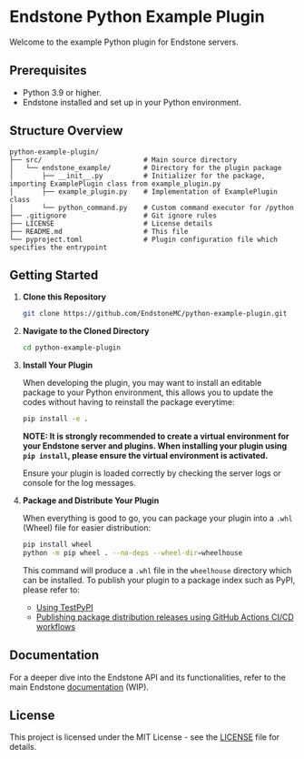 # Endstone Python Example Plugin

Welcome to the example Python plugin for Endstone servers.

## Prerequisites

- Python 3.9 or higher.
- Endstone installed and set up in your Python environment.

## Structure Overview

```
python-example-plugin/ 
├── src/                         # Main source directory 
│   └── endstone_example/        # Directory for the plugin package 
│       ├── __init__.py          # Initializer for the package, importing ExamplePlugin class from example_plugin.py
│       ├── example_plugin.py    # Implementation of ExamplePlugin class
│       └── python_command.py    # Custom command executor for /python
├── .gitignore                   # Git ignore rules
├── LICENSE                      # License details
├── README.md                    # This file
└── pyproject.toml               # Plugin configuration file which specifies the entrypoint
```

## Getting Started

1. **Clone this Repository**

   ```bash
   git clone https://github.com/EndstoneMC/python-example-plugin.git
   ```

2. **Navigate to the Cloned Directory**

   ```bash
   cd python-example-plugin
   ```

3. **Install Your Plugin**

   When developing the plugin, you may want to install an editable package to your Python environment, this allows you
   to update the codes without having to reinstall the package everytime:
   ```bash
   pip install -e .
   ```
   **NOTE: It is strongly recommended to create a virtual environment for your Endstone server and plugins. When
   installing your plugin using `pip install`, please ensure the virtual environment is activated.**

   Ensure your plugin is loaded correctly by checking the server logs or console for the log messages.

4. **Package and Distribute Your Plugin**

   When everything is good to go, you can package your plugin into a `.whl` (Wheel) file for easier distribution:

   ```bash
   pip install wheel
   python -m pip wheel . --no-deps --wheel-dir=wheelhouse
   ```

   This command will produce a `.whl` file in the `wheelhouse` directory which can be installed. To publish your plugin
   to a package index such as PyPI, please refer to:
    - [Using TestPyPI](https://packaging.python.org/en/latest/guides/using-testpypi/)
    - [Publishing package distribution releases using GitHub Actions CI/CD workflows](https://packaging.python.org/en/latest/guides/publishing-package-distribution-releases-using-github-actions-ci-cd-workflows/)

## Documentation

For a deeper dive into the Endstone API and its functionalities, refer to the main
Endstone [documentation](https://endstone.readthedocs.io) (WIP).

## License

This project is licensed under the MIT License - see the [LICENSE](LICENSE) file for details.
